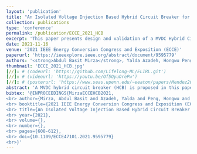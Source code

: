 ```yaml
---
layout: 'publication'
title: "An Isolated Voltage Injection Based Hybrid Circuit Breaker for MVDC Applications"
collection: publications
type: 'conference'
permalink: /publication/ECCE_2021_HCB
excerpt: 'This paper presents design and validation of a MVDC Hybrid Circuit Breaker (HCB) that consists of an electro-mechanical switch (EMS) in series with a voltage injector building block (VIBB).'
date: 2021-11-16
venue: '2021 IEEE Energy Conversion Congress and Exposition (ECCE)'
paperurl: 'https://ieeexplore.ieee.org/abstract/document/9595779'
authors: '<strong>Abdul Basit Mirza</strong>, Yalda Azadeh, Hongwu Peng and <a href="https://www.stonybrook.edu/commcms/electrical/people/-core_faculty/luo_fang">Fang Luo</a>'
thumbnail: 'ECCE_2021_HCB.jpg'
[//]: # (codeurl: 'https://github.com/Lifelong-ML/ELIRL.git')
[//]: # (videourl: 'https://youtu.be/Of5OyuOrePw')
[//]: # (posterurl: 'https://www.seas.upenn.edu/~eeaton/papers/Mendez2018Lifelong-poster.pdf')
abstract: 'A MVDC hybrid circuit breaker (HCB) is proposed in this paper that consists of an electro-mechanical switch (EMS) in series with a voltage injector building block (VIBB). The VIBB-HCB does not employ any semiconductor devices in the line current path and utilizes a magnetic structure for injecting purpose that is unbiased in the normal operation, not interfering in line power path and without loss except the negligible winding copper losses. The EMS is being opened under zero voltage and zero current which makes the structure more reliable and the design of energy absorber easier. The injection circuit is isolated from the line. Hence, any surge or fault current does not impact the injection circuit. Also, by employing full bridge in the auxiliary converter, bidirectional fault clearing option is achieved for the proposed structure. Further, the design does not require large pre-charged capacitors for interrupting the fault. The proposed concept is validated through Finite Element Analysis, followed by experimental verification on a scaled down hardware prototype.'
bibtex: '@INPROCEEDINGS{MirzaECCEHCB2021,
<br> author={Mirza, Abdul Basit and Azadeh, Yalda and Peng, Hongwu and Luo, Fang},
<br> booktitle={2021 IEEE Energy Conversion Congress and Exposition (ECCE)},     
<br> title={An Isolated Voltage Injection Based Hybrid Circuit Breaker for MVDC Applications},   
<br> year={2021},
<br> volume={},
<br> number={},
<br> pages={608-612},
<br> doi={10.1109/ECCE47101.2021.9595779}
<br>}'
---
```

